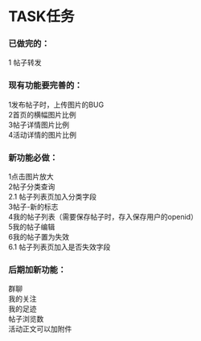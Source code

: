 # TASK任务
### 已做完的：
1 帖子转发

### 现有功能要完善的：
1发布帖子时，上传图片的BUG<br>
2首页的横幅图片比例 <br>
3帖子详情图片比例<br>
4活动详情的图片比例<br>


### 新功能必做：
1点击图片放大 <br>
2帖子分类查询 <br>
2.1 帖子列表页加入分类字段 <br>
3帖子-新的标志 <br>
4我的帖子列表（需要保存帖子时，存入保存用户的openid） <br>
5我的帖子编辑 <br>
6我的帖子置为失效 <br>
6.1 帖子列表页加入是否失效字段


### 后期加新功能：
群聊 <br>
我的关注 <br>
我的足迹 <br>
帖子浏览数 <br>
活动正文可以加附件 <br>

